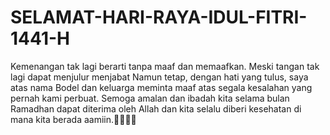 # SELAMAT-HARI-RAYA-IDUL-FITRI-1441-H
Kemenangan tak lagi berarti tanpa maaf dan memaafkan. Meski tangan tak lagi dapat menjulur menjabat Namun tetap, dengan hati yang tulus, saya atas nama Bodel dan keluarga meminta maaf atas segala kesalahan yang pernah kami perbuat. Semoga amalan dan ibadah kita selama bulan Ramadhan dapat diterima oleh Allah dan kita selalu diberi kesehatan di mana kita berada aamiin.🙏🙏🙏🕌
